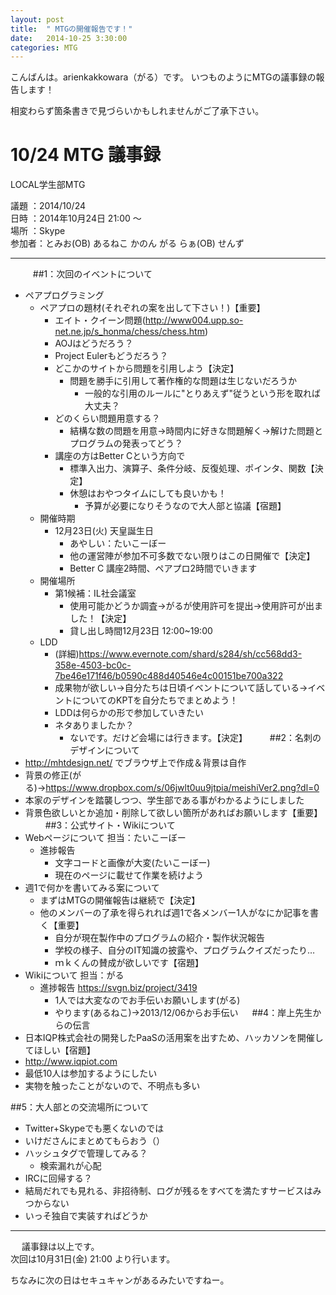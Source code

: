 ```yaml
---
layout: post
title:  " MTGの開催報告です！"
date:   2014-10-25 3:30:00
categories: MTG
---
```


こんばんは。arienkakkowara（がる）です。
いつものようにMTGの議事録の報告します！

相変わらず箇条書きで見づらいかもしれませんがご了承下さい。


# 10/24 MTG 議事録

  LOCAL学生部MTG

議題 ：2014/10/24  
日時 ：2014年10月24日 21:00 ～  
場所 ：Skype  
参加者：とみお(OB) あるねこ かのん がる らぁ(OB) せんず  
  
----------------------------------------------------------------------
　
　
##1：次回のイベントについて
* ペアプログラミング
  * ペアプロの題材(それぞれの案を出して下さい！)【重要】
    * エイト・クイーン問題(http://www004.upp.so-net.ne.jp/s_honma/chess/chess.htm)
    * AOJはどうだろう？
    * Project Eulerもどうだろう？
    * どこかのサイトから問題を引用しよう【決定】
      * 問題を勝手に引用して著作権的な問題は生じないだろうか
        * 一般的な引用のルールに"とりあえず"従うという形を取れば大丈夫？
    * どのくらい問題用意する？
      * 結構な数の問題を用意→時間内に好きな問題解く→解けた問題とプログラムの発表ってどう？
    * 講座の方はBetter Cという方向で
      * 標準入出力、演算子、条件分岐、反復処理、ポインタ、関数【決定】
      * 休憩はおやつタイムにしても良いかも！
        * 予算が必要になりそうなので大人部と協議【宿題】
  * 開催時期
    * 12月23日(火) 天皇誕生日
      * あやしい：たいこーぼー
      * 他の運営陣が参加不可多数でない限りはこの日開催で【決定】
      * Better C 講座2時間、ペアプロ2時間でいきます
  * 開催場所
    * 第1候補：IL社会議室
      * 使用可能かどうか調査→がるが使用許可を提出→使用許可が出ました！【決定】
      * 貸し出し時間12月23日 12:00~19:00
  * LDD
    * (詳細)https://www.evernote.com/shard/s284/sh/cc568dd3-358e-4503-bc0c-7be46e171f46/b0590c488d40546e4c00151be700a322
    * 成果物が欲しい→自分たちは日頃イベントについて話している→イベントについてのKPTを自分たちでまとめよう！
    * LDDは何らかの形で参加していきたい
    * ネタありましたか？
      * ないです。だけど会場には行きます。【決定】
　　
##2：名刺のデザインについて
* http://mhtdesign.net/ でブラウザ上で作成＆背景は自作
* 背景の修正(がる)→https://www.dropbox.com/s/06jwlt0uu9jtpia/meishiVer2.png?dl=0
* 本家のデザインを踏襲しつつ、学生部である事がわかるようにしました
* 背景色欲しいとか追加・削除して欲しい箇所があればお願いします【重要】
　　
##3：公式サイト・Wikiについて
* Webページについて 担当：たいこーぼー
  * 進捗報告
    * 文字コードと画像が大変(たいこーぼー)
    * 現在のページに載せて作業を続けよう
* 週1で何かを書いてみる案について
  * まずはMTGの開催報告は継続で【決定】
  * 他のメンバーの了承を得られれば週1で各メンバー1人がなにか記事を書く【重要】
    * 自分が現在製作中のプログラムの紹介・製作状況報告
    * 学校の様子、自分のIT知識の披露や、プログラムクイズだったり…
    * ｍｋくんの賛成が欲しいです【宿題】
* Wikiについて 担当：がる
  * 進捗報告 https://svgn.biz/project/3419
    * 1人では大変なのでお手伝いお願いします(がる)
    * やります(あるねこ)→2013/12/06からお手伝い
 　
##4：岸上先生からの伝言
* 日本IQP株式会社の開発したPaaSの活用案を出すため、ハッカソンを開催してほしい【宿題】
* http://www.iqpiot.com
* 最低10人は参加するようにしたい
* 実物を触ったことがないので、不明点も多い

##5：大人部との交流場所について
* Twitter+Skypeでも悪くないのでは
* いけださんにまとめてもらおう（）
* ハッシュタグで管理してみる？
  * 検索漏れが心配
* IRCに回帰する？
* 結局だれでも見れる、非招待制、ログが残るをすべてを満たすサービスはみつからない
* いっそ独自で実装すればどうか
　
　
---------------------------------------------------------------------
　
議事録は以上です。  
次回は10月31日(金) 21:00 より行います。  
  
ちなみに次の日はセキュキャンがあるみたいですねー。
